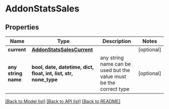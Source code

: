 # AddonStatsSales


## Properties
Name | Type | Description | Notes
------------ | ------------- | ------------- | -------------
**current** | [**AddonStatsSalesCurrent**](AddonStatsSalesCurrent.md) |  | [optional] 
**any string name** | **bool, date, datetime, dict, float, int, list, str, none_type** | any string name can be used but the value must be the correct type | [optional]

[[Back to Model list]](../README.md#documentation-for-models) [[Back to API list]](../README.md#documentation-for-api-endpoints) [[Back to README]](../README.md)


